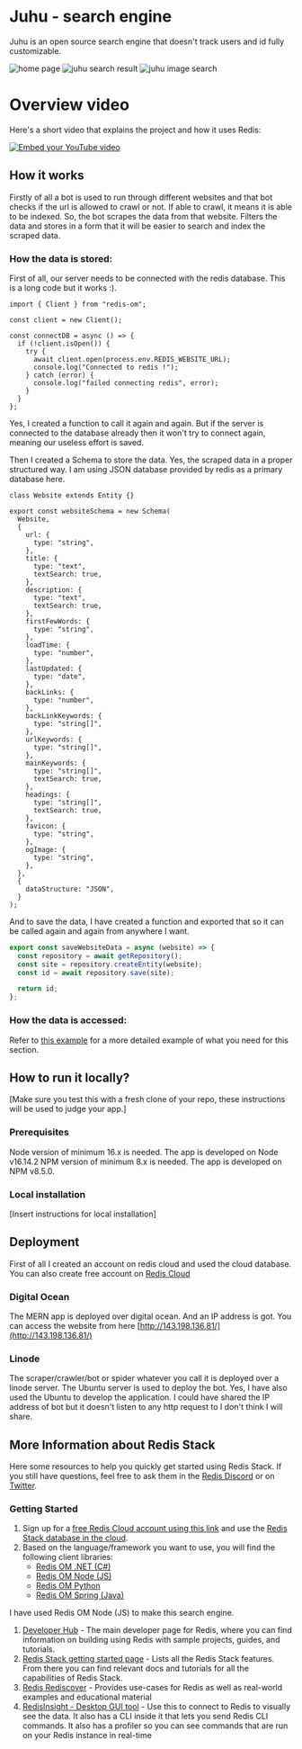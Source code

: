 # Juhu - search engine

Juhu is an open source search engine that doesn't track users and id fully customizable.

![home page](https://user-images.githubusercontent.com/60884239/187238474-58389c1e-0a40-44ef-a9c6-cc973298f4cc.png)
![juhu search result](https://user-images.githubusercontent.com/60884239/187239207-8bf91d3f-97f7-4720-822f-14178c69ed44.png)
![juhu image search](https://user-images.githubusercontent.com/60884239/187238929-203137d1-0146-4ba7-9caa-d5b3c89f54b0.png)



# Overview video

Here's a short video that explains the project and how it uses Redis:

[![Embed your YouTube video](https://i.ytimg.com/vi/vyxdC1qK4NE/maxresdefault.jpg)](https://www.youtube.com/watch?v=vyxdC1qK4NE)

## How it works
Firstly of all a bot is used to run through different websites and that bot checks if the url is allowed to crawl or not. If able to crawl, it means it is able to be indexed. So, the bot scrapes the data from that website. Filters the data and stores in a form that it will be easier to search and index the scraped data.

### How the data is stored:
First of all, our server needs to be connected with the redis database. This is a long code but it works :).
```
import { Client } from "redis-om";

const client = new Client();

const connectDB = async () => {
  if (!client.isOpen()) {
    try {
      await client.open(process.env.REDIS_WEBSITE_URL);
      console.log("Connected to redis !");
    } catch (error) {
      console.log("failed connecting redis", error);
    }
  }
};
```

Yes, I created a function to call it again and again. But if the server is connected to the database already then it won't try to connect again, meaning our useless effort is saved.

Then I created a Schema to store the data. Yes, the scraped data in a proper structured way. I am using JSON database provided by redis as a primary database here.

```
class Website extends Entity {}

export const websiteSchema = new Schema(
  Website,
  {
    url: {
      type: "string",
    },
    title: {
      type: "text",
      textSearch: true,
    },
    description: {
      type: "text",
      textSearch: true,
    },
    firstFewWords: {
      type: "string",
    },
    loadTime: {
      type: "number",
    },
    lastUpdated: {
      type: "date",
    },
    backLinks: {
      type: "number",
    },
    backLinkKeywords: {
      type: "string[]",
    },
    urlKeywords: {
      type: "string[]",
    },
    mainKeywords: {
      type: "string[]",
      textSearch: true,
    },
    headings: {
      type: "string[]",
      textSearch: true,
    },
    favicon: {
      type: "string",
    },
    ogImage: {
      type: "string",
    },
  },
  {
    dataStructure: "JSON",
  }
);

```

And to save the data, I have created a function and exported that so it can be called again and again from anywhere I want.
```javascript
export const saveWebsiteData = async (website) => {
  const repository = await getRepository();
  const site = repository.createEntity(website);
  const id = await repository.save(site);

  return id;
};
```

### How the data is accessed:

Refer to [this example](https://github.com/redis-developer/basic-analytics-dashboard-redis-bitmaps-nodejs#how-the-data-is-accessed) for a more detailed example of what you need for this section.


## How to run it locally?

[Make sure you test this with a fresh clone of your repo, these instructions will be used to judge your app.]

### Prerequisites
Node version of minimum 16.x is needed. The app is developed on Node v16.14.2
NPM version of minimum 8.x is needed. The app is developed on NPM v8.5.0.

### Local installation

[Insert instructions for local installation]

## Deployment

First of all I created an account on redis cloud and used the cloud database. You can also create free account on [Redis Cloud](https://redis.info/try-free-dev-to)

### Digital Ocean
The MERN app is deployed over digital ocean. And an IP address is got. You can access the website from here [http://143.198.136.81/](http://143.198.136.81/)

### Linode
The scraper/crawler/bot or spider whatever you call it is deployed over a linode server. The Ubuntu server is used to deploy the bot. Yes, I have also used the Ubuntu to develop the application. I could have shared the IP address of bot but it doesn't listen to any http request to I don't think I will share.

## More Information about Redis Stack

Here some resources to help you quickly get started using Redis Stack. If you still have questions, feel free to ask them in the [Redis Discord](https://discord.gg/redis) or on [Twitter](https://twitter.com/redisinc).

### Getting Started

1. Sign up for a [free Redis Cloud account using this link](https://redis.info/try-free-dev-to) and use the [Redis Stack database in the cloud](https://developer.redis.com/create/rediscloud).
1. Based on the language/framework you want to use, you will find the following client libraries:
    - [Redis OM .NET (C#)](https://github.com/redis/redis-om-dotnet)
    - [Redis OM Node (JS)](https://github.com/redis/redis-om-node)
    - [Redis OM Python](https://github.com/redis/redis-om-python)
    - [Redis OM Spring (Java)](https://github.com/redis/redis-om-spring)

I have used Redis OM Node (JS) to make this search engine.

1. [Developer Hub](https://redis.info/devhub) - The main developer page for Redis, where you can find information on building using Redis with sample projects, guides, and tutorials.
1. [Redis Stack getting started page](https://redis.io/docs/stack/) - Lists all the Redis Stack features. From there you can find relevant docs and tutorials for all the capabilities of Redis Stack.
1. [Redis Rediscover](https://redis.com/rediscover/) - Provides use-cases for Redis as well as real-world examples and educational material
1. [RedisInsight - Desktop GUI tool](https://redis.info/redisinsight) - Use this to connect to Redis to visually see the data. It also has a CLI inside it that lets you send Redis CLI commands. It also has a profiler so you can see commands that are run on your Redis instance in real-time
